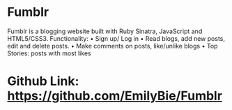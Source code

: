# Fumblr
Fumblr is a blogging website built with Ruby Sinatra, JavaScript and HTML5/CSS3. 
Functionality:
•	Sign up/ Log in
•	Read blogs, add new posts, edit and delete posts.
•	Make comments on posts, like/unlike blogs
•	Top Stories: posts with most likes

# Github Link: https://github.com/EmilyBie/Fumblr

